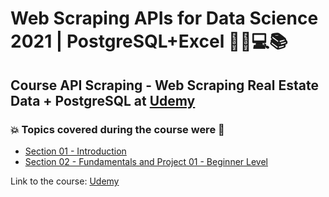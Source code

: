 # Web Scraping APIs for Data Science 2021 | PostgreSQL+Excel    🧑‍💻💻📚
## Course API Scraping - Web Scraping Real Estate Data + PostgreSQL at [Udemy](https://www.udemy.com/course/web-scraping-apis-for-data-science-2021/)
### 💥 Topics covered during the course were 🚀

- [Section 01 - Introduction](https://github.com/romulovieira777/Web_Scraping_APIs_for_Data_Science_2021_PostgreSQL_Excel/tree/main/Section_01_%20Introduction)
- [Section 02 - Fundamentals and Project 01 - Beginner Level]()

Link to the course: [Udemy](https://www.udemy.com/course/web-scraping-apis-for-data-science-2021/)
